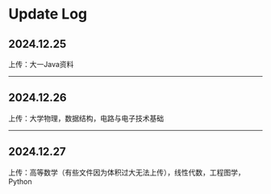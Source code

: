 # Update Log

## 2024.12.25

上传：大一Java资料



---



## 2024.12.26

上传：大学物理，数据结构，电路与电子技术基础



----



## 2024.12.27

上传：高等数学（有些文件因为体积过大无法上传），线性代数，工程图学，Python
